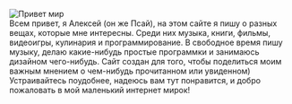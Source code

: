 ![Привет мир](/aboutme.jpg)
</br>
Всем привет, я Алексей (он же Псай), на этом сайте я пишу о разных вещах, которые мне интересны. Среди них музыка, книги, фильмы, видеоигры, кулинария и программирование. В свободное время пишу музыку, делаю какие-нибудь простые программки и занимаюсь дизайном чего-нибудь. Сайт создан для того, чтобы поделиться моим важным мнением о чем-нибудь прочитанном или увиденном) Устраивайтесь поудобнее, надеюсь вам тут понравится, и добро пожаловать в мой маленький интернет мирок! 